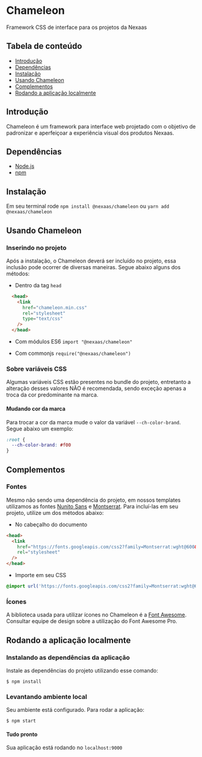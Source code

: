 # Chameleon
Framework CSS de interface para os projetos da Nexaas

## Tabela de conteúdo

- [Introdução](#introdução)
- [Dependências](#dependências)
- [Instalação](#instalação)
- [Usando Chameleon](#usando-chameleon)
- [Complementos](#complementos)
- [Rodando a aplicação localmente](#rodando-a-aplicação-localmente)

## Introdução

Chameleon é um framework para interface web projetado com o objetivo de padronizar e aperfeiçoar a experiência visual dos produtos Nexaas.

## Dependências

- [Node.js](https://nodejs.org/)
- [npm](https://docs.npmjs.com/getting-started/installing-node)

## Instalação

Em seu terminal rode `npm install @nexaas/chameleon` ou `yarn add @nexaas/chameleon`

## Usando Chameleon

### Inserindo no projeto

Após a instalação, o Chameleon deverá ser incluído no projeto, essa inclusão pode ocorrer de diversas maneiras. Segue abaixo alguns dos métodos:

- Dentro da tag `head`

```html
  <head>
    <link
      href="chameleon.min.css"
      rel="stylesheet"
      type="text/css"
    />
  </head>
```

- Com módulos ES6 `import "@nexaas/chameleon"`

- Com commonjs `require("@nexaas/chameleon")`

### Sobre variáveis CSS

Algumas variáveis CSS estão presentes no bundle do projeto, entretanto a alteração desses valores NÃO é recomendada, sendo exceção apenas a troca da cor predominante na marca.

#### Mudando cor da marca

Para trocar a cor da marca mude o valor da variável `--ch-color-brand`. Segue abaixo um exemplo:

```css
:root {
  --ch-color-brand: #f00
}
```

## Complementos


### Fontes

Mesmo não sendo uma dependência do projeto, em nossos templates utilizamos as fontes [Nunito Sans](https://fonts.google.com/specimen/Nunito+Sans?query=nunito+sans&selection.family=Nunito+Sans:wght@400;600;700&sidebar.open) e [Montserrat](https://fonts.google.com/specimen/Montserrat?query=Montse&sidebar.open&selection.family=Montserrat:wght@600&sidebar.open). Para incluí-las em seu projeto, utilize um dos métodos abaixo:

- No cabeçalho do documento

```html
<head>
  <link
    href="https://fonts.googleapis.com/css2?family=Montserrat:wght@600&family=Nunito+Sans:wght@400;600;700&display=swap"
    rel="stylesheet"
  />
</head>
```

- Importe em seu CSS

```css
@import url('https://fonts.googleapis.com/css2?family=Montserrat:wght@600&family=Nunito+Sans:wght@400;600;700&display=swap');
```

### Ícones

A biblioteca usada para utilizar ícones no Chameleon é a [Font Awesome](https://fontawesome.com/). Consultar equipe de design sobre a utilização do Font Awesome Pro.


## Rodando a aplicação localmente

### Instalando as dependências da aplicação
Instale as dependências do projeto utilizando esse comando:

```
$ npm install
```

### Levantando ambiente local
Seu ambiente está configurado. Para rodar a aplicação:

```
$ npm start
```

#### Tudo pronto

Sua aplicação está rodando no `localhost:9000`
